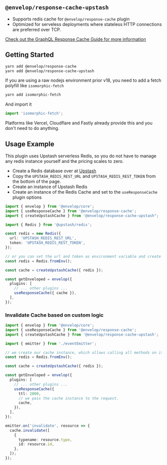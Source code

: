 ## `@envelop/response-cache-upstash`

- Supports redis cache for `@envelop/response-cache` plugin
- Optimized for serveless deployments where stateless HTTP connections are preferred over TCP.

[Check out the GraphQL Response Cache Guide for more information](https://envelop.dev/docs/guides/adding-a-graphql-response-cache)

## Getting Started

```bash
yarn add @envelop/response-cache
yarn add @envelop/response-cache-upstash
```

If you are using a raw nodejs environment prior v18, you need to add a fetch polyfill like `isomorphic-fetch`

```bash
yarn add isomorphic-fetch
```

And import it

```ts
import 'isomorphic-fetch';
```

Platforms like Vercel, Cloudflare and Fastly already provide this and you don't need to do anything.

## Usage Example

This plugin uses Upstash serverless Redis, so you do not have to manage any redis instance yourself and the pricing scales to zero.

- Create a Redis database over at [Upstash](https://console.upstash.com/)
- Copy the `UPSTASH_REDIS_REST_URL` and `UPSTASH_REDIS_REST_TOKEN` from the bottom of the page.
- Create an instance of Upstash Redis
- Create an instance of the Redis Cache and set to the `useResponseCache` plugin options

```ts
import { envelop } from '@envelop/core';
import { useResponseCache } from '@envelop/response-cache';
import { createUpstashCache } from '@envelop/response-cache-upstash";

import { Redis } from '@upstash/redis';

const redis = new Redis({
  url: 'UPSTASH_REDIS_REST_URL',
  token: 'UPSTASH_REDIS_REST_TOKEN',
});

// or you can set the url and token as environment variable and create redis like this:
const redis = Redis.fromEnv();

const cache = createUpstashCache({ redis });

const getEnveloped = envelop({
  plugins: [
    // ... other plugins ...
    useResponseCache({ cache }),
  ],
});
```

### Invalidate Cache based on custom logic

```ts
import { envelop } from '@envelop/core';
import { useResponseCache } from '@envelop/response-cache';
import { createUpstashCache } from '@envelop/response-cache-upstash';

import { emitter } from './eventEmitter';

// we create our cache instance, which allows calling all methods on it
const redis = Redis.fromEnv();

const cache = createUpstashCache({ redis });

const getEnveloped = envelop({
  plugins: [
    // ... other plugins ...
    useResponseCache({
      ttl: 2000,
      // we pass the cache instance to the request.
      cache,
    }),
  ],
});

emitter.on('invalidate', resource => {
  cache.invalidate([
    {
      typename: resource.type,
      id: resource.id,
    },
  ]);
});
```
